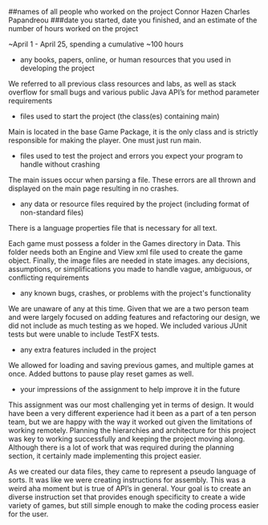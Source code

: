 ##names of all people who worked on the project
Connor Hazen
Charles Papandreou
###date you started, date you finished, and an estimate of the number of hours worked on the project

~April 1 - April 25, spending a cumulative ~100 hours

* any books, papers, online, or human resources that you used in developing the project

We referred to all previous class resources and labs, as well as stack overflow for small bugs and various public Java API’s for method parameter requirements

* files used to start the project (the class(es) containing main)

Main is located in the base Game Package, it is the only class and is strictly responsible for making the player. One must just run main. 

* files used to test the project and errors you expect your program to handle without crashing

The main issues occur when parsing a file. These errors are all thrown and displayed on the main page resulting in no crashes.
 
* any data or resource files required by the project (including format of non-standard files)

There is a language properties file that is necessary for all text.

Each game must possess a  folder in the Games directory in Data. This folder needs both an Engine and View xml file used to create the game object. Finally, the image files are needed in state images. 
any decisions, assumptions, or simplifications you made to handle vague, ambiguous, or conflicting requirements
 
* any known bugs, crashes, or problems with the project's functionality

We are unaware of any at this time. Given that we are a two person team and were largely focused on adding features and refactoring our design, we did not include as much testing as we hoped. We included various JUnit tests but were unable to include TestFX tests.

* any extra features included in the project

We allowed for loading and saving previous games, and multiple games at once. Added buttons to pause play reset games as well.

* your impressions of the assignment to help improve it in the future

This assignment was our most challenging yet in terms of design. It would have been a very different experience had it been as a part of a ten person team, but we are happy with the way it worked out given the limitations of working remotely. Planning the hierarchies and architecture for this project was key to working successfully and keeping the project moving along. Although there is a lot of work that was required during the planning section, it certainly made implementing this project easier.

As we created our data files, they came to represent a pseudo language of sorts. It was like we were creating instructions for assembly. This was a weird aha moment but is true of API’s in general. Your goal is to create an diverse instruction set that provides enough specificity to create a wide variety of games, but still simple enough to make the coding process easier for the user. 


